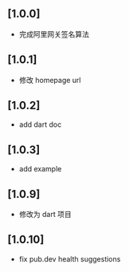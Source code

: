 ## [1.0.0]

- 完成阿里网关签名算法

## [1.0.1]

- 修改 homepage url

## [1.0.2]

- add dart doc

## [1.0.3]

- add example

## [1.0.9]

- 修改为 dart 项目

## [1.0.10]

- fix pub.dev health suggestions
